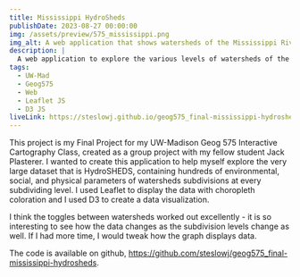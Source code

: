 ```yaml
---
title: Mississippi HydroSheds
publishDate: 2023-08-27 00:00:00
img: /assets/preview/575_mississippi.png
img_alt: A web application that shows watersheds of the Mississippi River in the United States with arrows and toggles to change the subdivision levels and watersheds colored per environmental parameter.
description: |
  A web application to explore the various levels of watersheds of the great Mississippi River.
tags:
  - UW-Mad
  - Geog575
  - Web
  - Leaflet JS
  - D3 JS
liveLink: https://steslowj.github.io/geog575_final-mississippi-hydrosheds/
---
```


This project is my Final Project for my UW-Madison Geog 575 Interactive Cartography Class, created as a group project with my fellow student Jack Plasterer. I wanted to create this application to help myself explore the very large dataset that is HydroSHEDS, containing hundreds of environmental, social, and physical parameters of watersheds subdivisions at every subdividing level. I used Leaflet to display the data with choropleth coloration and I used D3 to create a data visualization. 

I think the toggles between watersheds worked out excellently - it is so interesting to see how the data changes as the subdivision levels change as well. If I had more time, I would tweak how the graph displays data.

The code is available on github, <a href="https://github.com/steslowj/geog575_final-mississippi-hydrosheds" target="_blank">https://github.com/steslowj/geog575_final-mississippi-hydrosheds</a>.